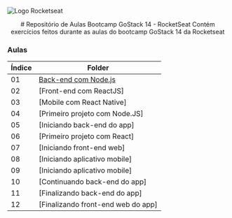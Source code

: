 ![Logo Rocketseat](https://camo.githubusercontent.com/d25397e9df01fe7882dcc1cbc96bdf052ffd7d0c/68747470733a2f2f73746f726167652e676f6f676c65617069732e636f6d2f676f6c64656e2d77696e642f626f6f7463616d702d676f737461636b2f6865616465722d6465736166696f732e706e67)

<center>
# Repositório de Aulas Bootcamp GoStack 14 - RocketSeat
Contém exercícios feitos durante as aulas do bootcamp GoStack 14 da Rocketseat
</center>

### Aulas

| Índice | Folder |
| ------ | ------ |
| 01 | [Back-end com Node.js](https://github.com/pedrohcalado/classes-bootcamp-GoStack-rocketseat/tree/backend-com-node/01-backend-com-nodejs) |
| 02 | [Front-end com ReactJS] |
| 03 | [Mobile com React Native] |
| 04 | [Primeiro projeto com Node.JS] |
| 05 | [Iniciando back-end do app] |
| 06 | [Primeiro projeto com React] |
| 07 | [Iniciando front-end web] |
| 08 | [Iniciando aplicativo mobile] |
| 09 | [Iniciando aplicativo mobile] |
| 10 | [Continuando back-end do app] |
| 11 | [Finalizando back-end do app] |
| 12 | [Finalizando front-end web do app] |
